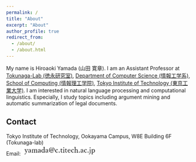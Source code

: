 ```yaml
---
permalink: /
title: "About"
excerpt: "About"
author_profile: true
redirect_from: 
  - /about/
  - /about.html
---
```


My name is Hiroaoki Yamada (山田 寛章). I am an Assistant Professor at [Tokunaga-Lab (徳永研究室)](http://www.cl.c.titech.ac.jp/), [Department of Computer Science (情報工学系)](https://educ.titech.ac.jp/cs/eng/), [School of Computing (情報理工学院)](https://www.titech.ac.jp/english/about/organization/schools/organization04.html), [Tokyo Institute of Technology (東京工業大学)](https://www.titech.ac.jp/english/). 
I am interested in natural language processing and computational linguistics. Especially, I study topics including argument mining and automatic summarization of legal documents.

## Contact
Tokyo Institute of Technology, Ookayama Campus, W8E Building 6F (Tokunaga-lab)  
Email: <img src="/images/eaddress.png" width="200px">
